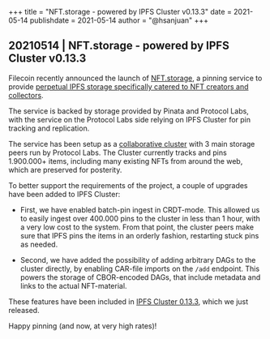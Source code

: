 +++
title = "NFT.storage - powered by IPFS Cluster v0.13.3"
date = 2021-05-14
publishdate = 2021-05-14
author = "@hsanjuan"
+++

## 20210514 | NFT.storage - powered by IPFS Cluster v0.13.3

Filecoin recently announced the launch of [NFT.storage](https://nft.storage),
a pinning service to provide [perpetual IPFS storage specifically catered to
NFT creators and
collectors](https://filecoin.io/blog/posts/introducing-nft.storage-free-decentralized-storage-for-nfts/).

The service is backed by storage provided by Pinata and Protocol Labs, with
the service on the Protocol Labs side relying on IPFS Cluster for pin tracking and
replication.

The service has been setup as a
[collaborative cluster](https://collab.ipfscluster.io) with 3 main storage
peers run by Protocol Labs. The Cluster currently tracks and pins 1.900.000+ items,
including many existing NFTs from around the web, which are preserved for posterity.

To better support the requirements of the project, a couple of upgrades have
been added to IPFS Cluster:

* First, we have enabled batch-pin ingest in CRDT-mode. This allowed us to
  easily ingest over 400.000 pins to the cluster in less than 1 hour, with a
  very low cost to the system. From that point, the cluster peers make sure
  that IPFS pins the items in an orderly fashion, restarting stuck pins as needed.

* Second, we have added the possibility of adding arbitrary DAGs to the
  cluster directly, by enabling CAR-file imports on the `/add` endpoint. This
  powers the storage of CBOR-encoded DAGs, that include metadata and links to
  the actual NFT-material.

These features have been included in
[IPFS Cluster 0.13.3](https://github.com/ipfs-cluster/ipfs-cluster/blob/master/CHANGELOG.md),
which we just released.

Happy pinning (and now, at very high rates)!
